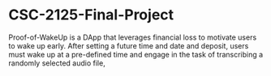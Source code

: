 # CSC-2125-Final-Project
Proof-of-WakeUp is a DApp that leverages financial loss to motivate users to wake up early. After setting a future time and date and deposit, users must wake up at a pre-defined time and engage in the task of transcribing a randomly selected audio file,
